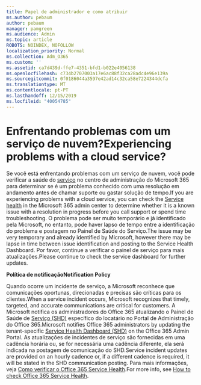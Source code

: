 ```yaml
---
title: Papel de administrador e como atribuir
ms.author: pebaum
author: pebaum
manager: pamgreen
ms.audience: Admin
ms.topic: article
ROBOTS: NOINDEX, NOFOLLOW
localization_priority: Normal
ms.collection: Adm_O365
ms.custom: ''
ms.assetid: ca7d439d-ffe7-4351-bfd1-b022e4056138
ms.openlocfilehash: c734b2707003a17e6ac88f32ca28adc4e96e139a
ms.sourcegitcommit: 0f0186044a3597e42ad14c32ca58e7224344dcfa
ms.translationtype: MT
ms.contentlocale: pt-PT
ms.lasthandoff: 12/15/2019
ms.locfileid: "40054785"
---
```

# <a name="experiencing-problems-with-a-cloud-service"></a><span data-ttu-id="50506-102">Enfrentando problemas com um serviço de nuvem?</span><span class="sxs-lookup"><span data-stu-id="50506-102">Experiencing problems with a cloud service?</span></span>

<span data-ttu-id="50506-103">Se você está enfrentando problemas com um serviço de nuvem, você pode verificar a saúde do [serviço](https://admin.microsoft.com/AdminPortal/Home#/servicehealth) no centro de administração do Microsoft 365 para determinar se é um problema conhecido com uma resolução em andamento antes de chamar suporte ou gastar solução de tempo.</span><span class="sxs-lookup"><span data-stu-id="50506-103">If you are experiencing problems with a cloud service, you can check the [Service health](https://admin.microsoft.com/AdminPortal/Home#/servicehealth) in the Microsoft 365 admin center to determine whether it is a known issue with a resolution in progress before you call support or spend time troubleshooting.</span></span> <span data-ttu-id="50506-104">O problema pode ser muito temporário e já identificado pela Microsoft, no entanto, pode haver lapso de tempo entre a identificação do problema e postagem no Painel de Saúde do Serviço.</span><span class="sxs-lookup"><span data-stu-id="50506-104">The issue may be very temporary and already identified by Microsoft, however there may be lapse in time between issue identification and posting to the Service Health Dashboard.</span></span> <span data-ttu-id="50506-105">Por favor, continue a verificar o painel de serviço para mais atualizações.</span><span class="sxs-lookup"><span data-stu-id="50506-105">Please continue to check the service dashboard for further updates.</span></span>

<span data-ttu-id="50506-106">**Política de notificação**</span><span class="sxs-lookup"><span data-stu-id="50506-106">**Notification Policy**</span></span>

<span data-ttu-id="50506-107">Quando ocorre um incidente de serviço, a Microsoft reconhece que comunicações oportunas, direcionadas e precisas são críticas para os clientes.</span><span class="sxs-lookup"><span data-stu-id="50506-107">When a service incident occurs, Microsoft recognizes that timely, targeted, and accurate communications are critical for customers.</span></span> <span data-ttu-id="50506-108">A Microsoft notifica os administradores do Office 365 atualizando o Painel de Saúde de [Serviço (SHD)](https://admin.microsoft.com/AdminPortal/Home#/servicehealth) específico do locatário no Portal de Administração do Office 365.</span><span class="sxs-lookup"><span data-stu-id="50506-108">Microsoft notifies Office 365 administrators by updating the tenant-specific [Service Health Dashboard (SHD)](https://admin.microsoft.com/AdminPortal/Home#/servicehealth) on the Office 365 Admin Portal.</span></span> <span data-ttu-id="50506-109">As atualizações de incidentes de serviço são fornecidas em uma cadência horária ou, se for necessária uma cadência diferente, ela será indicada na postagem de comunicação do SHD.</span><span class="sxs-lookup"><span data-stu-id="50506-109">Service incident updates are provided on an hourly cadence or, if a different cadence is required, it will be stated in the SHD communication posting.</span></span> <span data-ttu-id="50506-110">Para mais informações, veja [Como verificar o Office 365 Service Health](https://docs.microsoft.com/office365/enterprise/view-service-health).</span><span class="sxs-lookup"><span data-stu-id="50506-110">For more info, see [How to check Office 365 Service Health](https://docs.microsoft.com/office365/enterprise/view-service-health).</span></span>


